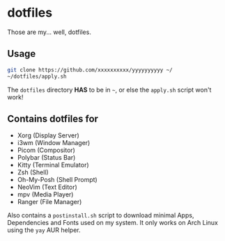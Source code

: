 # dotfiles

Those are my... well, dotfiles.

## Usage

```bash
git clone https://github.com/xxxxxxxxxx/yyyyyyyyyy ~/
~/dotfiles/apply.sh
```

The `dotfiles` directory **HAS** to be in `~`, or else the `apply.sh` script won't work!

## Contains dotfiles for

- Xorg (Display Server)
- i3wm (Window Manager)
- Picom (Compositor)
- Polybar (Status Bar)
- Kitty (Terminal Emulator)
- Zsh (Shell)
- Oh-My-Posh (Shell Prompt)
- NeoVim (Text Editor)
- mpv (Media Player)
- Ranger (File Manager)

Also contains a `postinstall.sh` script to download minimal Apps, Dependencies and Fonts used on my system.
It only works on Arch Linux using the `yay` AUR helper.
